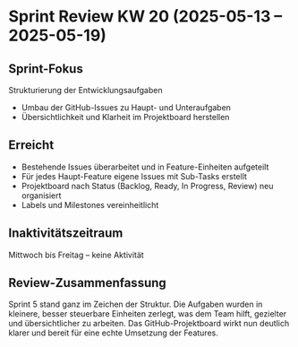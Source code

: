 # Sprint Review KW 20 (2025-05-13 – 2025-05-19)

## Sprint-Fokus
Strukturierung der Entwicklungsaufgaben
- Umbau der GitHub-Issues zu Haupt- und Unteraufgaben
- Übersichtlichkeit und Klarheit im Projektboard herstellen

## Erreicht
- Bestehende Issues überarbeitet und in Feature-Einheiten aufgeteilt
- Für jedes Haupt-Feature eigene Issues mit Sub-Tasks erstellt
- Projektboard nach Status (Backlog, Ready, In Progress, Review) neu organisiert
- Labels und Milestones vereinheitlicht

## Inaktivitätszeitraum
Mittwoch bis Freitag – keine Aktivität

## Review-Zusammenfassung
Sprint 5 stand ganz im Zeichen der Struktur. Die Aufgaben wurden in kleinere, besser steuerbare Einheiten zerlegt, was dem Team hilft, gezielter und übersichtlicher zu arbeiten. Das GitHub-Projektboard wirkt nun deutlich klarer und bereit für eine echte Umsetzung der Features.
